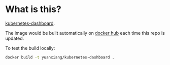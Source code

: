 # What is this?

[kubernetes-dashboard](https://github.com/kubernetes/dashboard).

The image would be built automatically on [docker hub](https://cloud.docker.com/repository/docker/yuanxiang/kubernetes-dashboard) each time this repo is updated.

To test the build locally:

```sh
docker build -t yuanxiang/kubernetes-dashboard .
```